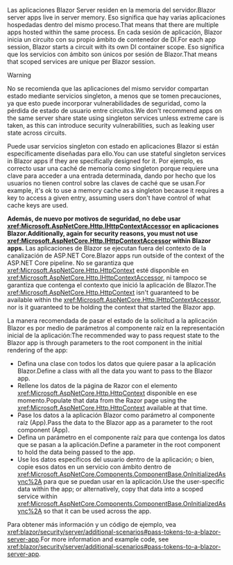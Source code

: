 <span data-ttu-id="c5154-101">Las aplicaciones Blazor Server residen en la memoria del servidor.</span><span class="sxs-lookup"><span data-stu-id="c5154-101">Blazor server apps live in server memory.</span></span> <span data-ttu-id="c5154-102">Eso significa que hay varias aplicaciones hospedadas dentro del mismo proceso.</span><span class="sxs-lookup"><span data-stu-id="c5154-102">That means that there are multiple apps hosted within the same process.</span></span> <span data-ttu-id="c5154-103">En cada sesión de aplicación, Blazor inicia un circuito con su propio ámbito de contenedor de DI.</span><span class="sxs-lookup"><span data-stu-id="c5154-103">For each app session, Blazor starts a circuit with its own DI container scope.</span></span> <span data-ttu-id="c5154-104">Eso significa que los servicios con ámbito son únicos por sesión de Blazor.</span><span class="sxs-lookup"><span data-stu-id="c5154-104">That means that scoped services are unique per Blazor session.</span></span>

> [!WARNING]
> <span data-ttu-id="c5154-105">No se recomienda que las aplicaciones del mismo servidor compartan estado mediante servicios singleton, a menos que se tomen precauciones, ya que esto puede incorporar vulnerabilidades de seguridad, como la pérdida de estado de usuario entre circuitos.</span><span class="sxs-lookup"><span data-stu-id="c5154-105">We don't recommend apps on the same server share state using singleton services unless extreme care is taken, as this can introduce security vulnerabilities, such as leaking user state across circuits.</span></span>

<span data-ttu-id="c5154-106">Puede usar servicios singleton con estado en aplicaciones Blazor si están específicamente diseñadas para ello.</span><span class="sxs-lookup"><span data-stu-id="c5154-106">You can use stateful singleton services in Blazor apps if they are specifically designed for it.</span></span> <span data-ttu-id="c5154-107">Por ejemplo, es correcto usar una caché de memoria como singleton porque requiere una clave para acceder a una entrada determinada, dando por hecho que los usuarios no tienen control sobre las claves de caché que se usan.</span><span class="sxs-lookup"><span data-stu-id="c5154-107">For example, it's ok to use a memory cache as a singleton because it requires a key to access a given entry, assuming users don't have control of what cache keys are used.</span></span>

<span data-ttu-id="c5154-108">**Además, de nuevo por motivos de seguridad, no debe usar <xref:Microsoft.AspNetCore.Http.IHttpContextAccessor> en aplicaciones Blazor.**</span><span class="sxs-lookup"><span data-stu-id="c5154-108">**Additionally, again for security reasons, you must not use <xref:Microsoft.AspNetCore.Http.IHttpContextAccessor> within Blazor apps.**</span></span> <span data-ttu-id="c5154-109">Las aplicaciones de Blazor se ejecutan fuera del contexto de la canalización de ASP.NET Core.</span><span class="sxs-lookup"><span data-stu-id="c5154-109">Blazor apps run outside of the context of the ASP.NET Core pipeline.</span></span> <span data-ttu-id="c5154-110">No se garantiza que <xref:Microsoft.AspNetCore.Http.HttpContext> esté disponible en <xref:Microsoft.AspNetCore.Http.IHttpContextAccessor>, ni tampoco se garantiza que contenga el contexto que inició la aplicación de Blazor.</span><span class="sxs-lookup"><span data-stu-id="c5154-110">The <xref:Microsoft.AspNetCore.Http.HttpContext> isn't guaranteed to be available within the <xref:Microsoft.AspNetCore.Http.IHttpContextAccessor>, nor is it guaranteed to be holding the context that started the Blazor app.</span></span>

<span data-ttu-id="c5154-111">La manera recomendada de pasar el estado de la solicitud a la aplicación Blazor es por medio de parámetros al componente raíz en la representación inicial de la aplicación:</span><span class="sxs-lookup"><span data-stu-id="c5154-111">The recommended way to pass request state to the Blazor app is through parameters to the root component in the initial rendering of the app:</span></span>

* <span data-ttu-id="c5154-112">Defina una clase con todos los datos que quiere pasar a la aplicación Blazor.</span><span class="sxs-lookup"><span data-stu-id="c5154-112">Define a class with all the data you want to pass to the Blazor app.</span></span>
* <span data-ttu-id="c5154-113">Rellene los datos de la página de Razor con el elemento <xref:Microsoft.AspNetCore.Http.HttpContext> disponible en ese momento.</span><span class="sxs-lookup"><span data-stu-id="c5154-113">Populate that data from the Razor page using the <xref:Microsoft.AspNetCore.Http.HttpContext> available at that time.</span></span>
* <span data-ttu-id="c5154-114">Pase los datos a la aplicación Blazor como parámetro al componente raíz (App).</span><span class="sxs-lookup"><span data-stu-id="c5154-114">Pass the data to the Blazor app as a parameter to the root component (App).</span></span>
* <span data-ttu-id="c5154-115">Defina un parámetro en el componente raíz para que contenga los datos que se pasan a la aplicación.</span><span class="sxs-lookup"><span data-stu-id="c5154-115">Define a parameter in the root component to hold the data being passed to the app.</span></span>
* <span data-ttu-id="c5154-116">Use los datos específicos del usuario dentro de la aplicación; o bien, copie esos datos en un servicio con ámbito dentro de <xref:Microsoft.AspNetCore.Components.ComponentBase.OnInitializedAsync%2A> para que se puedan usar en la aplicación.</span><span class="sxs-lookup"><span data-stu-id="c5154-116">Use the user-specific data within the app; or alternatively, copy that data into a scoped service within <xref:Microsoft.AspNetCore.Components.ComponentBase.OnInitializedAsync%2A> so that it can be used across the app.</span></span>

<span data-ttu-id="c5154-117">Para obtener más información y un código de ejemplo, vea <xref:blazor/security/server/additional-scenarios#pass-tokens-to-a-blazor-server-app>.</span><span class="sxs-lookup"><span data-stu-id="c5154-117">For more information and example code, see <xref:blazor/security/server/additional-scenarios#pass-tokens-to-a-blazor-server-app>.</span></span>
